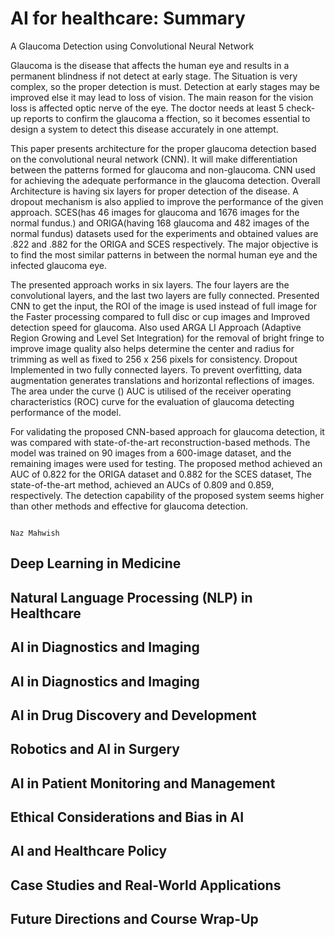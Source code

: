 
<h1> AI for healthcare: Summary</h1>
                                                                                                                        A Glaucoma Detection using Convolutional Neural Network


Glaucoma is the disease that affects the human eye and results in a permanent blindness if not detect at early stage. The Situation is very complex, so the proper detection is must. Detection at early stages may be improved else it may lead to loss of vision. The main reason for the vision loss is affected optic nerve of the eye. The doctor needs at least 5 check-up reports to confirm the glaucoma a ffection, so it becomes essential to design a system to detect this disease accurately in one attempt. 

This paper presents architecture for the proper glaucoma detection based on the  convolutional neural network (CNN). It will make differentiation between the patterns formed for glaucoma and non-glaucoma. CNN used for achieving the adequate  performance in the glaucoma detection. Overall Architecture is having six layers for proper detection of the disease. A dropout mechanism is also applied to improve the performance of the given approach. SCES(has 46 images for glaucoma and 1676 images for the normal fundus.) and ORIGA(having 168 glaucoma and 482 images of the normal fundus) datasets used for the experiments and obtained values are .822 and .882 for the ORIGA and SCES respectively. The major objective is to find the most  similar patterns in between the normal human eye and the infected glaucoma eye.

The presented approach works in six layers. The four layers are the convolutional layers, and the last two layers are fully connected. Presented CNN to get the input, the ROI of the image  is used instead of full image for the Faster processing compared to full disc or cup images and Improved detection speed for glaucoma. Also used ARGA LI Approach (Adaptive Region Growing and Level Set Integration) for the removal of bright fringe to improve image quality also helps determine the center and radius for trimming as well as fixed to 256 x 256 pixels for consistency.
Dropout Implemented in two fully connected layers. To prevent overfitting, data augmentation generates translations and horizontal reflections of images. The area under the curve () AUC is utilised of the receiver operating characteristics (ROC) curve for the evaluation of glaucoma detecting performance of the model. 

For validating the proposed CNN-based approach for glaucoma detection, it was compared with state-of-the-art reconstruction-based methods. The model was trained on 90 images from a 600-image dataset, and the remaining images were used for testing. The proposed method achieved an AUC of 0.822 for the ORIGA dataset and 0.882 for the SCES dataset, The state-of-the-art method, achieved an AUCs of 0.809 and 0.859, respectively. The detection capability of the proposed system seems higher than other methods and effective for glaucoma detection.





                                                                                                                                                     Naz Mahwish

<h2> Deep Learning in Medicine </h2>

<h2>Natural Language Processing (NLP) in Healthcare </h2>

<h2> AI in Diagnostics and Imaging</h2> 

<h2> AI in Diagnostics and Imaging </h2>

<h2>AI in Drug Discovery and Development </h2> 

<h2> Robotics and AI in Surgery </h2>

<h2>AI in Patient Monitoring and Management </h2>

<h2>Ethical Considerations and Bias in AI </h2>

<h2>AI and Healthcare Policy </h2>

<h2>Case Studies and Real-World Applications </h2>

<h2> Future Directions and Course Wrap-Up </h2>
